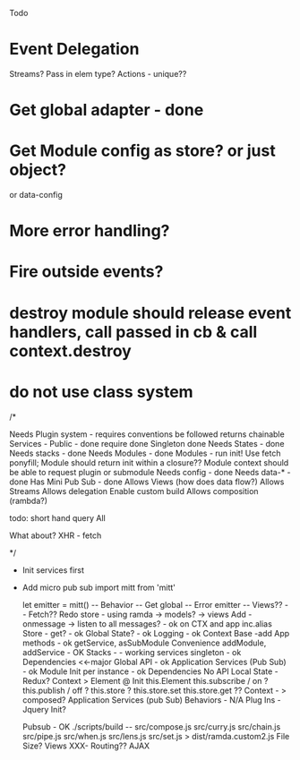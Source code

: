 Todo
# Event Delegation
  Streams? Pass in elem type?
  Actions - unique??
# Get global adapter - done

# Get Module config as store? or just object?
  or data-config
  # More error handling?
  # Fire outside events?
  # destroy module should release event handlers, call passed in cb & call context.destroy
# do not use class system

/*

  Needs Plugin system - requires conventions be followed returns chainable
  Services -
    Public - done
    require done
    Singleton done
  Needs States - done
  Needs stacks - done
  Needs Modules - done
  Modules - run init!
  Use fetch ponyfill;
    Module should return init within a closure??
                    Module context should be able to request plugin or submodule
  Needs config - done
  Needs data-* - done
  Has Mini Pub Sub - done
  Allows Views (how does data flow?)
  Allows Streams
  Allows delegation
  Enable custom build
  Allows composition (rambda?)

  todo:
    short hand query All

  What about?
    XHR - fetch


*/
* Init services first
* Add micro pub sub
  import mitt from 'mitt'

  let emitter = mitt()
  -- Behavior
  -- Get global
  -- Error emitter
  -- Views??
  -- Fetch??
  Redo store - using ramda -> models? -> views
  Add - onmessage -> listen to all messages? - ok on CTX and app inc.alias
  Store - get? - ok
  Global State? - ok
  Logging - ok
  Context Base
    -add App methods - ok getService, asSubModule
  Convenience addModule, addService - OK
  Stacks - - working
    services singleton - ok
                                              Dependencies <<-major
      Global API - ok
      Application Services (Pub Sub) - ok
    Module Init per instance - ok
      Dependencies
      No API
      Local State - Redux?
      Context > Element @ Init
        this.Element
        this.subscribe / on ?
        this.publish  / off ?
        this.store ?
          this.store.set
          this.store.get ??
          Context - > composed?
      Application Services (pub Sub)
    Behaviors - N/A
    Plug Ins - Jquery Init?

  Pubsub - OK
  ./scripts/build -- src/compose.js src/curry.js src/chain.js src/pipe.js src/when.js src/lens.js src/set.js > dist/ramda.custom2.js
  File Size?
  Views
  XXX- Routing??
  AJAX
